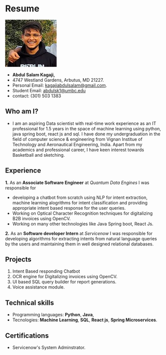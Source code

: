 # Resume

![AbdulSalam](AbdulSalam.jpg)
- **Abdul Salam Kagaji,**
- 4747 Westland Gardens, Arbutus, MD 21227.
- Personal Email: kagajiabdulsalam@gmail.com.
- Student Email: abdulsk1@umbc.edu
- contact: (301) 503 1383

## Who am I? ##
- I am an aspiring Data scientist with real-time work experience as an IT professional for 1.5 years in the space of machine learning using python, java spring boot, react js and sql. I have done my undergraduation in the field of computer science & engineering from Vignan Institue of Technology and Aeronautical Engineering, India. Apart from my academics and professional career, I have keen interest towards Basketball and sketching.


## Experience ##
**1.** As an **Associate Software Engineer** at *Quantum Data Engines* I was responsible for 
- developing a chatbot from scratch using NLP for intent extraction, machine learning alogrithms for intent classification and providing appropriate intent based response for the user queries.
- Working on Optical Character Recognition techniques for digitalizing B2B invoices using OpenCV.
- Working on many other technologies like Java Spring boot, React Js.

**2.** As an **Software developer Intern** at *Servicenow* I was responsible for developing algorithms for extracting intents from natural language queries by the users and maintaining them in well designed relational databases.

## Projects ##
1. Intent Based responding Chatbot
2. OCR engine for Digitalizing invoices using OpenCV.
3. UI based SQL query builder for report generations.
4. Voice assistance module.

## Technical skills ##
- Programming languages: **Python**, **Java**, 
- Tecnologies: **Machine Learning**, **SQL**, **React js**, **Spring Microservices**.

## Certifications ##
- Servicenow's System Adminstrator.
